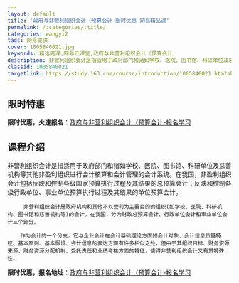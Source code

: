 ```yaml
---
layout: default
title: '政府与非营利组织会计（预算会计-限时优惠-网易精品课'
permalink: /:categories/:title/
categories: wangyi2
tags: 网易提供
cover: 1005840021.jpg
keywords: 精选网课,网易云课堂,政府与非营利组织会计（预算会计
description: 非营利组织会计是指适用于政府部门和诸如学校、医院、图书馆、科研单位及慈善机构等其他非盈利组织进行会计核算和会计管理的会计
classid: 1005840021
targetlink: https://study.163.com/course/introduction/1005840021.htm?share=1&shareId=1025206652&utm_campaign=share&utm_medium=iphoneShare&utm_source=&utm_u=1025206652
---
```


## 限时特惠

**限时优惠，火速报名**：[政府与非营利组织会计（预算会计-报名学习](https://study.163.com/course/introduction/1005840021.htm?share=1&shareId=1025206652&utm_campaign=share&utm_medium=iphoneShare&utm_source=&utm_u=1025206652)

## 课程介绍

非营利组织会计是指适用于政府部门和诸如学校、医院、图书馆、科研单位及慈善机构等其他非盈利组织进行会计核算和会计管理的会计系统。在我国，非盈利组织会计包括反映和控制各级国家预算执行过程及其结果的总预算会计；反映和控制各级行政单位、事业单位预算执行过程及其结果的单位预算会计。

         非营利组织会计是政府机构和其他不以营利为主要目的的组织(如学校、医院、科研机构、图书馆和慈善机构等)的会计。在我国，分为财政总预算会计、行政单位会计和事业单位会计三个部分。

        作为会计的一个分支，它与企业会计在会计基础理论方面如会计对象、会计信息质量特征、基本原则、基本假设、会计信息的表达方面有许多相似之处，但由于其组织目标、财务资源来源、财务资源分配机制、受托责任和业绩考核方面的特征，使得非营利组织会计又有其特殊性。

**限时优惠，报名地址**：[政府与非营利组织会计（预算会计-报名学习](https://study.163.com/course/introduction/1005840021.htm?share=1&shareId=1025206652&utm_campaign=share&utm_medium=iphoneShare&utm_source=&utm_u=1025206652)

